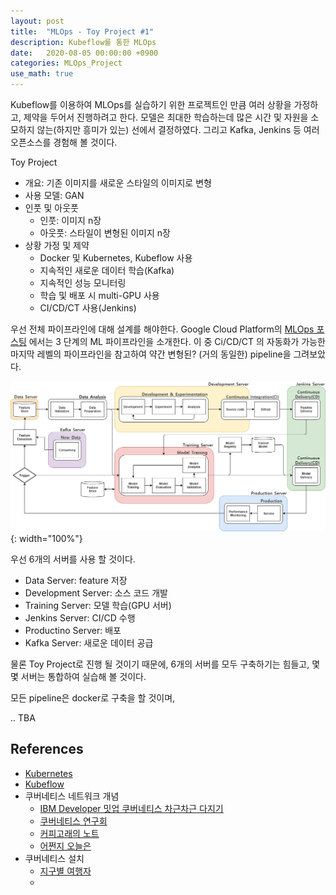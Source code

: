```yaml
---
layout: post
title:  "MLOps - Toy Project #1"
description: Kubeflow를 통한 MLOps
date:   2020-08-05 00:00:00 +0900
categories: MLOps_Project
use_math: true
---
```


Kubeflow를 이용하여 MLOps를 실습하기 위한 프로젝트인 만큼 여러 상황을 가정하고, 제약을 두어서 진행하려고 한다. 모델은 최대한 학습하는데 많은 시간 및 자원을 소모하지 않는(하지만 흥미가 있는) 선에서 결정하였다. 그리고 Kafka, Jenkins 등 여러 오픈소스를 경험해 볼 것이다.

Toy Project
- 개요: 기존 이미지를 새로운 스타일의 이미지로 변형
- 사용 모델: GAN
- 인풋 및 아웃풋
    - 인풋: 이미지 n장
    - 아웃풋: 스타일이 변형된 이미지 n장
- 상황 가정 및 제약
    - Docker 및 Kubernetes, Kubeflow 사용
    - 지속적인 새로운 데이터 학습(Kafka)
    - 지속적인 성능 모니터링
    - 학습 및 배포 시 multi-GPU 사용
    - CI/CD/CT 사용(Jenkins)

우선 전체 파이프라인에 대해 설계를 해야한다. Google Cloud Platform의 [MLOps 포스팅](https://cloud.google.com/solutions/machine-learning/mlops-continuous-delivery-and-automation-pipelines-in-machine-learning) 에서는 3 단계의 ML 파이프라인을 소개한다. 이 중 Ci/CD/CT 의 자동화가 가능한 마지막 레벨의 파이프라인을 참고하여 약간 변형된? (거의 동일한) pipeline을 그려보았다.

![pipeline](https://raw.githubusercontent.com/byeongjokim/byeongjokim.github.io/master/assets/images/mlops1/pipeline.png){: width="100%"}

우선 6개의 서버를 사용 할 것이다.
- Data Server: feature 저장
- Development Server: 소스 코드 개발
- Training Server: 모델 학습(GPU 서버)
- Jenkins Server: CI/CD 수행
- Productino Server: 배포
- Kafka Server: 새로운 데이터 공급

물론 Toy Project로 진행 될 것이기 때문에, 6개의 서버를 모두 구축하기는 힘들고, 몇몇 서버는 통합하여 실습해 볼 것이다.

모든 pipeline은 docker로 구축을 할 것이며, 

.. TBA


## References
- [Kubernetes](https://kubernetes.io/docs/home/)
- [Kubeflow](https://www.kubeflow.org/docs/)
- 쿠버네티스 네트워크 개념
    - [IBM Developer 밋업 쿠버네티스 차근차근 다지기](https://www.youtube.com/watch?v=l42GttmnnZ4)
    - [쿠버네티스 연구회](https://www.youtube.com/watch?v=q1k_iOB3yig)
    - [커피고래의 노트](https://coffeewhale.com/)
    - [어쩐지 오늘은](https://zzsza.github.io/category/mlops/)
- 쿠버네티스 설치
    - [지구별 여행자](https://www.kangwoo.kr/2020/02/17/pc%EC%97%90-kubeflow-%EC%84%A4%EC%B9%98%ED%95%98%EA%B8%B0-1%EB%B6%80-nvidia-%EB%93%9C%EB%9D%BC%EC%9D%B4%EB%B2%84-docker-%EC%84%A4%EC%B9%98%ED%95%98%EA%B8%B0/)
    - 


